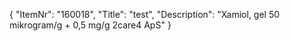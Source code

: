 {
  "ItemNr": "160018",
  "Title": "test",
  "Description": "Xamiol, gel 50 mikrogram/g + 0,5 mg/g 2care4 ApS"
}